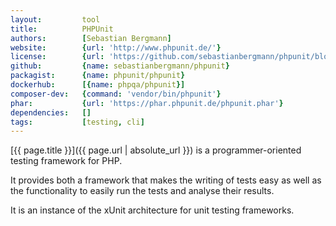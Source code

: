 ```yaml
---
layout:         tool
title:          PHPUnit
authors:        [Sebastian Bergmann]
website:        {url: 'http://www.phpunit.de/'}
license:        {url: 'https://github.com/sebastianbergmann/phpunit/blob/master/LICENSE', label: 'BSD 3-clause "New" or "Revised" License'}
github:         {name: sebastianbergmann/phpunit}
packagist:      {name: phpunit/phpunit}               
dockerhub:      [{name: phpqa/phpunit}]     
composer-dev:   {command: 'vendor/bin/phpunit'}
phar:           {url: 'https://phar.phpunit.de/phpunit.phar'}
dependencies:   []
tags:           [testing, cli] 
---
```


[{{ page.title }}]({{ page.url | absolute_url }}) is a programmer-oriented testing framework for PHP.
 
<!--more--> 

It provides both a framework that makes the writing of tests easy
as well as the functionality to easily run the tests and analyse their results.

It is an instance of the xUnit architecture for unit testing frameworks.
